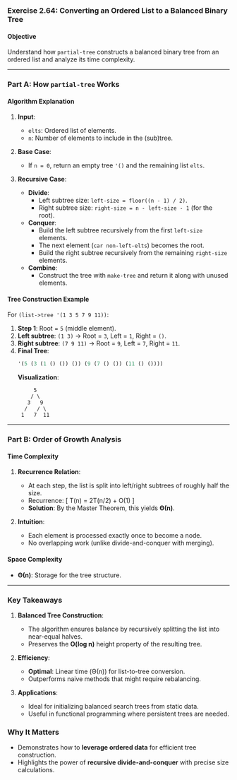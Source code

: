 ### **Exercise 2.64: Converting an Ordered List to a Balanced Binary Tree**

#### **Objective**
Understand how `partial-tree` constructs a balanced binary tree from an ordered list and analyze its time complexity.

---

### **Part A: How `partial-tree` Works**

#### **Algorithm Explanation**
1. **Input**:
   - `elts`: Ordered list of elements.
   - `n`: Number of elements to include in the (sub)tree.

2. **Base Case**:
   - If `n = 0`, return an empty tree `'()` and the remaining list `elts`.

3. **Recursive Case**:
   - **Divide**:
     - Left subtree size: `left-size = floor((n - 1) / 2)`.
     - Right subtree size: `right-size = n - left-size - 1` (for the root).
   - **Conquer**:
     - Build the left subtree recursively from the first `left-size` elements.
     - The next element (`car non-left-elts`) becomes the root.
     - Build the right subtree recursively from the remaining `right-size` elements.
   - **Combine**:
     - Construct the tree with `make-tree` and return it along with unused elements.

#### **Tree Construction Example**
For `(list->tree '(1 3 5 7 9 11))`:
1. **Step 1**: Root = `5` (middle element).
2. **Left subtree**: `(1 3)` → Root = `3`, Left = `1`, Right = `()`.
3. **Right subtree**: `(7 9 11)` → Root = `9`, Left = `7`, Right = `11`.
4. **Final Tree**:
   ```scheme
   '(5 (3 (1 () ()) ()) (9 (7 () ()) (11 () ())))
   ```
   **Visualization**:
   ```
        5
       / \
      3   9
     /   / \
    1   7  11
   ```

---

### **Part B: Order of Growth Analysis**

#### **Time Complexity**
1. **Recurrence Relation**:
   - At each step, the list is split into left/right subtrees of roughly half the size.
   - Recurrence:
     \[
     T(n) = 2T(n/2) + O(1)
     \]
   - **Solution**: By the Master Theorem, this yields **Θ(n)**.

2. **Intuition**:
   - Each element is processed exactly once to become a node.
   - No overlapping work (unlike divide-and-conquer with merging).

#### **Space Complexity**
- **Θ(n)**: Storage for the tree structure.

---

### **Key Takeaways**
1. **Balanced Tree Construction**:
   - The algorithm ensures balance by recursively splitting the list into near-equal halves.
   - Preserves the **O(log n)** height property of the resulting tree.

2. **Efficiency**:
   - **Optimal**: Linear time (Θ(n)) for list-to-tree conversion.
   - Outperforms naive methods that might require rebalancing.

3. **Applications**:
   - Ideal for initializing balanced search trees from static data.
   - Useful in functional programming where persistent trees are needed.

### **Why It Matters**
- Demonstrates how to **leverage ordered data** for efficient tree construction.
- Highlights the power of **recursive divide-and-conquer** with precise size calculations.

